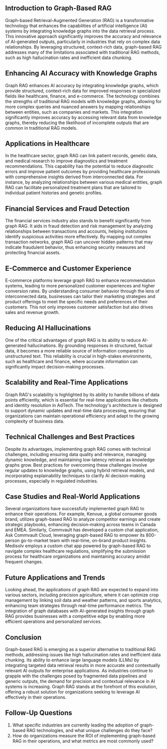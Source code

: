 ## Introduction to Graph-Based RAG
Graph-based Retrieval-Augmented Generation (RAG) is a transformative technology that enhances the capabilities of artificial intelligence (AI) systems by integrating knowledge graphs into the data retrieval process. This innovative approach significantly improves the accuracy and relevance of AI-generated outputs, particularly in industries that rely on complex data relationships. By leveraging structured, context-rich data, graph-based RAG addresses many of the limitations associated with traditional RAG methods, such as high hallucination rates and inefficient data chunking.

## Enhancing AI Accuracy with Knowledge Graphs
Graph RAG enhances AI accuracy by integrating knowledge graphs, which provide structured, context-rich data for improved responses in specialized fields like healthcare, finance, and e-commerce. The technology combines the strengths of traditional RAG models with knowledge graphs, allowing for more complex queries and nuanced answers by mapping relationships between entities, such as companies and markets. This integration significantly improves accuracy by accessing relevant data from knowledge graphs, thereby reducing the likelihood of incomplete outputs that are common in traditional RAG models.

## Applications in Healthcare
In the healthcare sector, graph RAG can link patient records, genetic data, and medical research to improve diagnostics and treatment recommendations. This capability has the potential to reduce diagnostic errors and improve patient outcomes by providing healthcare professionals with comprehensive insights derived from interconnected data. For instance, by analyzing relationships between various medical entities, graph RAG can facilitate personalized treatment plans that are tailored to individual patient histories and genetic profiles.

## Financial Services and Fraud Detection
The financial services industry also stands to benefit significantly from graph RAG. It aids in fraud detection and risk management by analyzing relationships between transactions and accounts, helping institutions identify suspicious activities more effectively. By mapping out complex transaction networks, graph RAG can uncover hidden patterns that may indicate fraudulent behavior, thus enhancing security measures and protecting financial assets.

## E-Commerce and Customer Experience
E-commerce platforms leverage graph RAG to enhance recommendation systems, leading to more personalized customer experiences and higher conversion rates. By understanding consumer behavior through the lens of interconnected data, businesses can tailor their marketing strategies and product offerings to meet the specific needs and preferences of their customers. This not only improves customer satisfaction but also drives sales and revenue growth.

## Reducing AI Hallucinations
One of the critical advantages of graph RAG is its ability to reduce AI-generated hallucinations. By grounding responses in structured, factual data, it becomes a more reliable source of information compared to unstructured text. This reliability is crucial in high-stakes environments, such as healthcare and finance, where accurate information can significantly impact decision-making processes.

## Scalability and Real-Time Applications
Graph RAG's scalability is highlighted by its ability to handle billions of data points efficiently, which is essential for real-time applications like chatbots and identity resolution in AdTech. The technology's architecture is designed to support dynamic updates and real-time data processing, ensuring that organizations can maintain operational efficiency and adapt to the growing complexity of business data.

## Technical Challenges and Best Practices
Despite its advantages, implementing graph RAG comes with technical challenges, including ensuring data quality and relevance, managing dynamic knowledge, and maintaining low-latency retrieval as knowledge graphs grow. Best practices for overcoming these challenges involve regular updates to knowledge graphs, using hybrid retrieval models, and incorporating explainability techniques to clarify AI decision-making processes, especially in regulated industries.

## Case Studies and Real-World Applications
Several organizations have successfully implemented graph RAG to enhance their operations. For example, Kenvue, a global consumer goods brand, utilizes graph-based RAG to analyze competitor earnings and create strategic playbooks, enhancing decision-making across teams in Canada and EMEA. Similarly, Commvault has developed a custom chat application, Ask Commvault Cloud, leveraging graph-based RAG to empower its 800-person go-to-market team with real-time, on-brand product insights. Medisolv employs a custom chat app powered by graph-based RAG to navigate complex healthcare regulations, simplifying the submission process for healthcare organizations and maintaining accuracy amidst frequent changes.

## Future Applications and Trends
Looking ahead, the applications of graph RAG are expected to expand into various sectors, including precision agriculture, where it can optimize crop management by linking soil data and weather patterns, and sports analytics, enhancing team strategies through real-time performance metrics. The integration of graph databases with AI-generated insights through graph RAG provides businesses with a competitive edge by enabling more efficient operations and personalized services.

## Conclusion
Graph-based RAG is emerging as a superior alternative to traditional RAG methods, addressing issues like high hallucination rates and inefficient data chunking. Its ability to enhance large language models (LLMs) by integrating targeted data retrieval results in more accurate and contextually relevant AI outputs for enterprise applications. As industries continue to grapple with the challenges posed by fragmented data pipelines and generic outputs, the demand for precision and contextual relevance in AI systems is increasing. Graph RAG stands at the forefront of this evolution, offering a robust solution for organizations seeking to leverage AI effectively in their operations.

## Follow-Up Questions
1. What specific industries are currently leading the adoption of graph-based RAG technologies, and what unique challenges do they face?
2. How do organizations measure the ROI of implementing graph-based RAG in their operations, and what metrics are most commonly used?